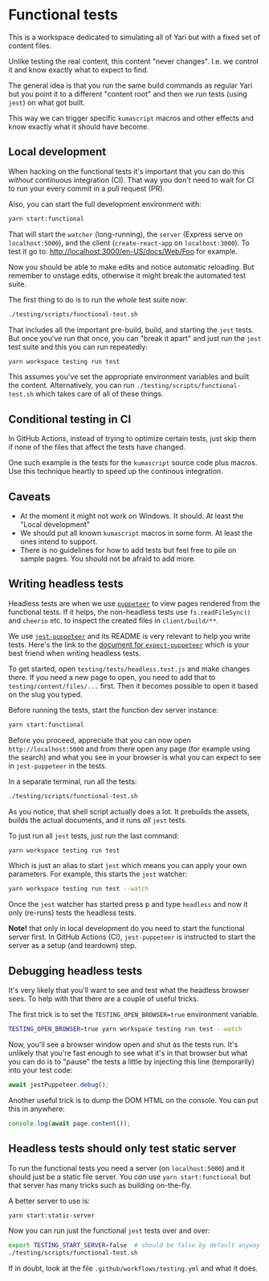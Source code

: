 # Functional tests

This is a workspace dedicated to simulating all of Yari but with a
fixed set of content files.

Unlike testing the real content, this content "never changes". I.e. we
control it and know exactly what to expect to find.

The general idea is that you run the same build commands as regular
Yari but you point it to a different "content root" and then we run
tests (using `jest`) on what got built.

This way we can trigger specific `kumascript` macros and other effects
and know exactly what it should have become.

## Local development

When hacking on the functional tests it's important that you can do
this _without_ continuous integration (CI). That way you don't need to
wait for CI to run your every commit in a pull request (PR).

Also, you can start the full development environment with:

```bash
yarn start:functional
```

That will start the `watcher` (long-running), the `server` (Express
serve on `localhost:5000`), and the client (`create-react-app` on
`localhost:3000`).
To test it go to:
[http://localhost:3000/en-US/docs/Web/Foo](http://localhost:3000/en-US/docs/Web/Foo)
for example.

Now you should be able to make edits and notice automatic reloading.
But remember to unstage edits, otherwise it might break the automated
test suite.

The first thing to do is to run the _whole_ test suite now:

```bash
./testing/scripts/functional-test.sh
```

That includes all the important pre-build, build, and starting the `jest`
tests. But once you've run that once, you can "break it apart" and just
run the `jest` test suite and this you can run repeatedly:

```bash
yarn workspace testing run test
```

This assumes you've set the appropriate environment variables and built the
content. Alternatively, you can run `./testing/scripts/functional-test.sh`
which takes care of all of these things.

## Conditional testing in CI

In GitHub Actions, instead of trying to optimize certain tests, just skip
them if none of the files that affect the tests have changed.

One such example is the tests for the `kumascript` source code plus macros.
Use this technique heartly to speed up the continous integration.

## Caveats

- At the moment it might not work on Windows. It should. At least the "Local
  development"
- We should put all known `kumascript` macros in some form. At least the ones
  intend to support.
- There is no guidelines for how to add tests but feel free to pile on
  sample pages. You should not be afraid to add more.

## Writing headless tests

Headless tests are when we use [`puppeteer`](https://pptr.dev/) to view pages
rendered from the functional tests. If it helps, the non-headless tests
use `fs.readFileSync()` and `cheerio` etc. to inspect the created files in
`client/build/**`.

We use [`jest-puppeteer`](https://github.com/smooth-code/jest-puppeteer) and
its README is very relevant to help you write tests. Here's the link to
the [document for `expect-puppeteer`](https://github.com/smooth-code/jest-puppeteer/blob/master/packages/expect-puppeteer/README.md#api)
which is your best friend when writing headless tests.

To get started, open `testing/tests/headless.test.js` and make changes there.
If you need a new page to open, you need to add that to
`testing/content/files/...` first. Then it becomes possible to open it
based on the slug you typed.

Before running the tests, start the function dev server instance:

```sh
yarn start:functional
```

Before you proceed, appreciate that you can now open `http://localhost:5000`
and from there open any page (for example using the search) and what you
see in your browser is what you can expect to see in `jest-puppeteer` in
the tests.

In a separate terminal, run all the tests:

```sh
./testing/scripts/functional-test.sh
```

As you notice, that shell script actually does a lot. It prebuilds the
assets, builds the actual documents, and it runs _all_ `jest` tests.

To just run all `jest` tests, just run the last command:

```sh
yarn workspace testing run test
```

Which is just an alias to start `jest` which means you can apply your own
parameters. For example, this starts the `jest` watcher:

```sh
yarn workspace testing run test --watch
```

Once the `jest` watcher has started press <kbd>p</kbd> and type `headless`
and now it only (re-runs) tests the headless tests.

**Note!** that only in local development do you need to start the functional
server first. In GitHub Actions (CI), `jest-puppeteer` is instructed to start
the server as a setup (and teardown) step.

## Debugging headless tests

It's very likely that you'll want to see and test
what the headless browser sees. To help with that there are a couple of
useful tricks.

The first trick is to set the `TESTING_OPEN_BROWSER=true` environment
variable.

```sh
TESTING_OPEN_BROWSER=true yarn workspace testing run test --watch
```

Now, you'll see a browser window open and shut as the tests run.
It's unlikely that you're fast enough to see what it's in that browser
but what you can do is to "pause" the tests a little by injecting
this line (temporarily) into your test code:

```javascript
await jestPuppeteer.debug();
```

Another useful trick is to dump the DOM HTML on the console. You can
put this in anywhere:

```javascript
console.log(await page.content());
```

## Headless tests should only test static server

To run the functional tests you need a server (on `localhost:5000`) and
it should just be a static file server. You _can_ use `yarn start:functional`
but that server has many tricks such as building on-the-fly.

A better server to use is:

```sh
yarn start:static-server
```

Now you can run just the functional `jest` tests over and over:

```sh
export TESTING_START_SERVER=false  # should be false by default anyway
./testing/scripts/functional-test.sh
```

If in doubt, look at the file `.github/workflows/testing.yml` and what it does.
